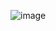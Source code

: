 ![image](https://user-images.githubusercontent.com/6346145/102975582-4fefcf00-44ce-11eb-9bd8-b6c061b2f3a2.png)
